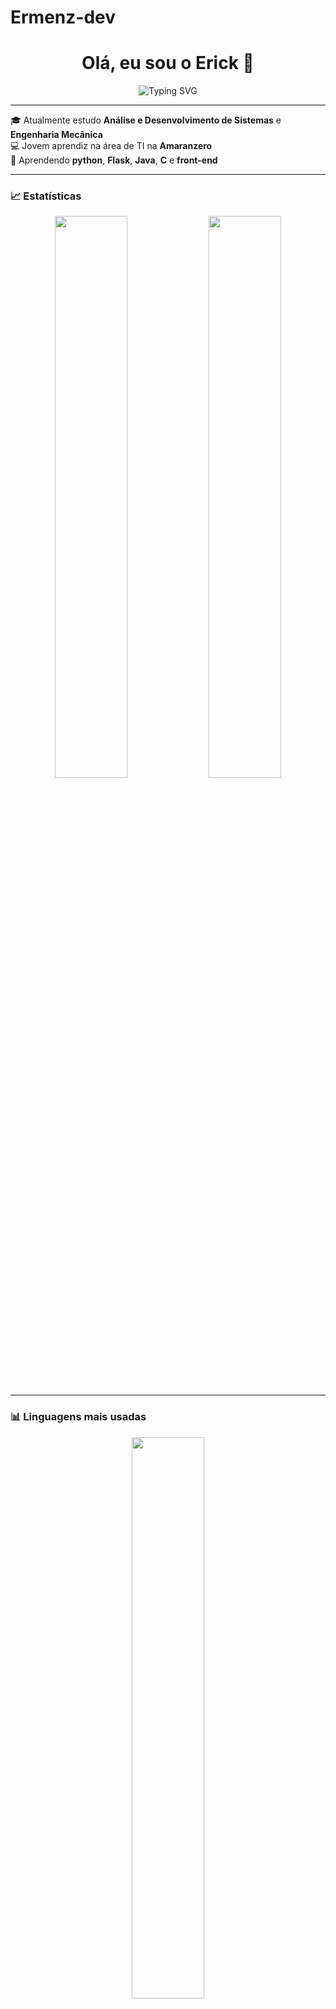 # Ermenz-dev

<h1 align="center">Olá, eu sou o Erick 👋</h1>

<p align="center">
  <img src="https://readme-typing-svg.herokuapp.com?font=Fira+Code&size=24&pause=1000&center=true&vCenter=true&color=00F7FF&width=435&lines=Desenvolvedor+FullStack;Apaixonado+por+Tecnologia;Estudante+de+ADS+e+Engenharia" alt="Typing SVG" />
</p>

---

🎓 Atualmente estudo **Análise e Desenvolvimento de Sistemas** e **Engenharia Mecânica**  
💻 Jovem aprendiz na área de TI na **Amaranzero**  
🌱 Aprendendo **python**, **Flask**, **Java**, **C** e **front-end**

---

### 📈 Estatísticas
<p align="center">
  <img width="48%" src="https://github-readme-stats.vercel.app/api?username=Ermenz-dev&show_icons=true&theme=radical" />
  <img width="48%" src="https://github-readme-streak-stats.herokuapp.com/?user=erick-dev&theme=radical" />
</p>

---

### 📊 Linguagens mais usadas
<p align="center">
  <img width="48%" src="https://github-readme-stats.vercel.app/api/top-langs/?username=erick-dev&layout=compact&theme=tokyonight" />
</p>

---

### 📍 Localização
📌 Brasil – sempre conectado 🌐  
🛠️ Curioso, criativo e focado em tecnologia!

---

<p align="center">
  <img src="https://komarev.com/ghpvc/?username=erick-dev&label=Profile+views&color=blueviolet" alt="Erick Profile Views" />
</p>
